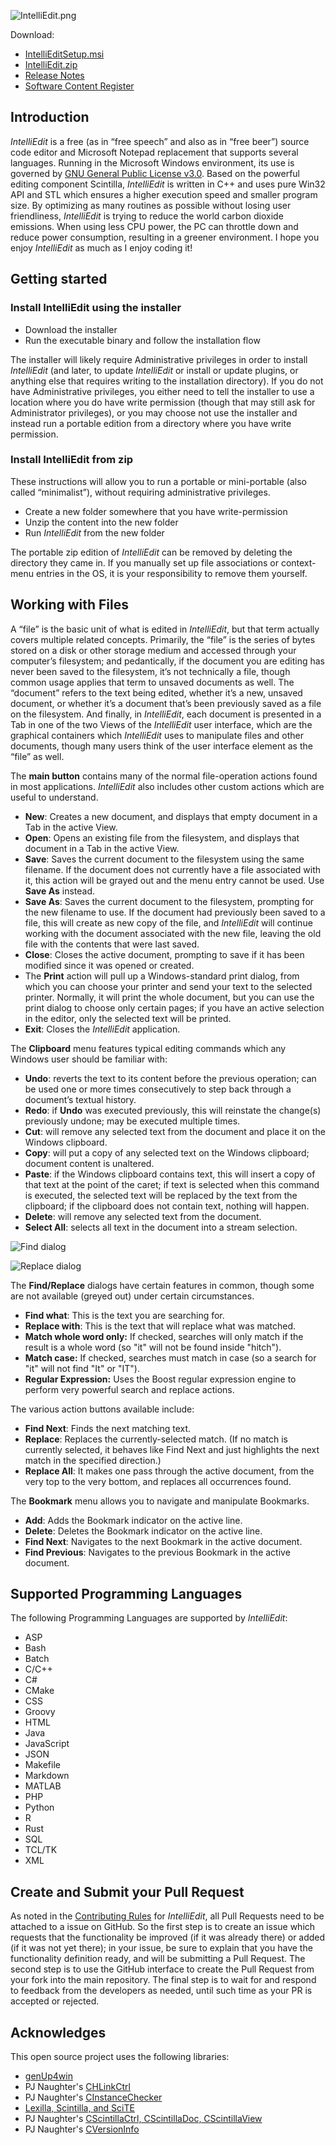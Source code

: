 ![IntelliEdit.png](IntelliEdit.png)

Download:
- [IntelliEditSetup.msi](https://www.moga.doctor/freeware/IntelliEditSetup.msi)
- [IntelliEdit.zip](https://www.moga.doctor/freeware/IntelliEdit.zip)
- [Release Notes](https://www.moga.doctor/freeware/ReleaseNotes.html)
- [Software Content Register](https://www.moga.doctor/freeware/SoftwareContextRegister.html)

## Introduction

_IntelliEdit_ is a free (as in “free speech” and also as in “free beer”) source code editor and Microsoft Notepad replacement that supports several languages. Running in the Microsoft Windows environment, its use is governed by [GNU General Public License v3.0](https://www.gnu.org/licenses/gpl-3.0.html). Based on the powerful editing component Scintilla, _IntelliEdit_ is written in C++ and uses pure Win32 API and STL which ensures a higher execution speed and smaller program size. By optimizing as many routines as possible without losing user friendliness, _IntelliEdit_ is trying to reduce the world carbon dioxide emissions. When using less CPU power, the PC can throttle down and reduce power consumption, resulting in a greener environment. I hope you enjoy _IntelliEdit_ as much as I enjoy coding it!

## Getting started

### Install IntelliEdit using the installer

- Download the installer
- Run the executable binary and follow the installation flow

The installer will likely require Administrative privileges in order to install _IntelliEdit_ (and later, to update _IntelliEdit_ or install or update plugins, or anything else that requires writing to the installation directory). If you do not have Administrative privileges, you either need to tell the installer to use a location where you do have write permission (though that may still ask for Administrator privileges), or you may choose not use the installer and instead run a portable edition from a directory where you have write permission.

### Install IntelliEdit from zip

These instructions will allow you to run a portable or mini-portable (also called “minimalist”), without requiring administrative privileges.

- Create a new folder somewhere that you have write-permission
- Unzip the content into the new folder
- Run _IntelliEdit_ from the new folder

The portable zip edition of _IntelliEdit_ can be removed by deleting the directory they came in. If you manually set up file associations or context-menu entries in the OS, it is your responsibility to remove them yourself.

## Working with Files

A “file” is the basic unit of what is edited in _IntelliEdit_, but that term actually covers multiple related concepts. Primarily, the “file” is the series of bytes stored on a disk or other storage medium and accessed through your computer’s filesystem; and pedantically, if the document you are editing has never been saved to the filesystem, it’s not technically a file, though common usage applies that term to unsaved documents as well. The “document” refers to the text being edited, whether it’s a new, unsaved document, or whether it’s a document that’s been previously saved as a file on the filesystem. And finally, in _IntelliEdit_, each document is presented in a Tab in one of the two Views of the _IntelliEdit_ user interface, which are the graphical containers which _IntelliEdit_ uses to manipulate files and other documents, though many users think of the user interface element as the “file” as well.

The **main button** contains many of the normal file-operation actions found in most applications. _IntelliEdit_ also includes other custom actions which are useful to understand.

- **New**: Creates a new document, and displays that empty document in a Tab in the active View.
- **Open**: Opens an existing file from the filesystem, and displays that document in a Tab in the active View.
- **Save**: Saves the current document to the filesystem using the same filename. 
If the document does not currently have a file associated with it, this action will be grayed out and the menu entry cannot be used. Use **Save As** instead.
- **Save As**: Saves the current document to the filesystem, prompting for the new filename to use. 
If the document had previously been saved to a file, this will create as new copy of the file, and _IntelliEdit_ will continue working with the document associated with the new file, leaving the old file with the contents that were last saved.
- **Close**: Closes the active document, prompting to save if it has been modified since it was opened or created.
- The **Print** action will pull up a Windows-standard print dialog, from which you can choose your printer and send your text to the selected printer. 
Normally, it will print the whole document, but you can use the print dialog to choose only certain pages; if you have an active selection in the editor, only the selected text will be printed.
- **Exit**: Closes the _IntelliEdit_ application.

The **Clipboard** menu features typical editing commands which any Windows user should be familiar with:

- **Undo**: reverts the text to its content before the previous operation; can be used one or more times consecutively to step back through a document’s textual history.
- **Redo**: if **Undo** was executed previously, this will reinstate the change(s) previously undone; may be executed multiple times.
- **Cut**: will remove any selected text from the document and place it on the Windows clipboard.
- **Copy**: will put a copy of any selected text on the Windows clipboard; document content is unaltered.
- **Paste**: if the Windows clipboard contains text, this will insert a copy of that text at the point of the caret; if text is selected when this command is executed, the selected text will be replaced by the text from the clipboard; if the clipboard does not contain text, nothing will happen.
- **Delete**: will remove any selected text from the document.
- **Select All**: selects all text in the document into a stream selection.

![Find dialog](IntelliEdit-Find.png)

![Replace dialog](IntelliEdit-Replace.png)

The **Find/Replace** dialogs have certain features in common, though some are not available (greyed out) under certain circumstances.

- **Find what**: This is the text you are searching for.
- **Replace with**: This is the text that will replace what was matched.
- **Match whole word only:** If checked, searches will only match if the result is a whole word (so "it" will not be found inside "hitch").
- **Match case:** If checked, searches must match in case (so a search for "it" will not find "It" or "IT").
- **Regular Expression:** Uses the Boost regular expression engine to perform very powerful search and replace actions.

The various action buttons available include:

- **Find Next**: Finds the next matching text.
- **Replace**: Replaces the currently-selected match. (If no match is currently selected, it behaves like Find Next and just highlights the next match in the specified direction.)
- **Replace All**: It makes one pass through the active document, from the very top to the very bottom, and replaces all occurrences found.

The **Bookmark** menu allows you to navigate and manipulate Bookmarks.

- **Add**: Adds the Bookmark indicator on the active line.
- **Delete**: Deletes the Bookmark indicator on the active line.
- **Find Next**: Navigates to the next Bookmark in the active document.
- **Find Previous**: Navigates to the previous Bookmark in the active document.

## Supported Programming Languages

The following Programming Languages are supported by _IntelliEdit_:

- ASP
- Bash
- Batch
- C/C++
- C#
- CMake
- CSS
- Groovy
- HTML
- Java
- JavaScript
- JSON
- Makefile
- Markdown
- MATLAB
- PHP
- Python
- R
- Rust
- SQL
- TCL/TK
- XML

## Create and Submit your Pull Request

As noted in the [Contributing Rules](https://github.com/mihaimoga/IntelliEdit/blob/main/CONTRIBUTING.md) for _IntelliEdit_, all Pull Requests need to be attached to a issue on GitHub. So the first step is to create an issue which requests that the functionality be improved (if it was already there) or added (if it was not yet there); in your issue, be sure to explain that you have the functionality definition ready, and will be submitting a Pull Request. The second step is to use the GitHub interface to create the Pull Request from your fork into the main repository. The final step is to wait for and respond to feedback from the developers as needed, until such time as your PR is accepted or rejected.

## Acknowledges

This open source project uses the following libraries:

- [genUp4win](https://github.com/mihaimoga/genUp4win)
- PJ Naughter's [CHLinkCtrl](https://www.naughter.com/hlinkctrl.html)
- PJ Naughter's [CInstanceChecker](https://www.naughter.com/sinstance.html)
- [Lexilla, Scintilla, and SciTE](https://www.scintilla.org/)
- PJ Naughter's [CScintillaCtrl, CScintillaDoc, CScintillaView](https://www.naughter.com/scintilla.html)
- PJ Naughter's [CVersionInfo](https://www.naughter.com/versioninfo.html)
